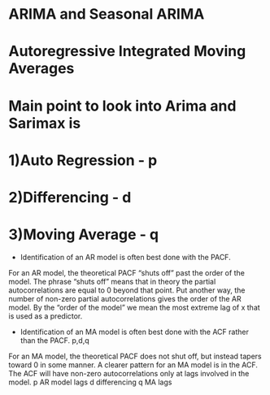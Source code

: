 # ARIMA and Seasonal ARIMA
# Autoregressive Integrated Moving Averages

# Main point to look into Arima and Sarimax is 
#     1)Auto Regression - p
#     2)Differencing    - d
#     3)Moving Average  - q

* Identification of an AR model is often best done with the PACF.

For an AR model, the theoretical PACF “shuts off” past the order of the model. The phrase “shuts off” means that in theory the partial autocorrelations are equal to 0 beyond that point. Put another way, the number of non-zero partial autocorrelations gives the order of the AR model. By the “order of the model” we mean the most extreme lag of x that is used as a predictor.

* Identification of an MA model is often best done with the ACF rather than the PACF. p,d,q

For an MA model, the theoretical PACF does not shut off, but instead tapers toward 0 in some manner. A clearer pattern for an MA model is in the ACF. The ACF will have non-zero autocorrelations only at lags involved in the model.
p AR model lags d differencing q MA lags
